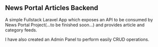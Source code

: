 ## News Portal Articles Backend

A simple Fullstack Laravel App which exposes an API to be consumed by News Portal Project(...to be finished soon...) and provides article and category feeds.

I have also created an Admin Panel to perform easily CRUD operations.

